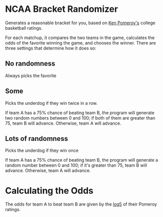 # NCAA Bracket Randomizer

Generates a reasonable bracket for you, based on <a href="http://kenpom.com/">Ken Pomeroy's</a>
college basketball ratings.

For each matchup, it compares the two teams in the game, calculates the odds of the favorite
winning the game, and chooses the winner. There are three settings that determine how it
does so:

## No randomness

Always picks the favorite

## Some

Picks the underdog if they win twice in a row.

If team A has a 75% chance of beating team B, the program will generate two random numbers
between 0 and 100; if both of them are greater than 75, team B will advance. Otherwise,
team A will advance.

## Lots of randomness

Picks the underdog if they win once

If team A has a 75% chance of beating team B, the program will generate a random number
between 0 and 100; if it's greater than 75, team B will advance. Otherwise,
team A will advance.

# Calculating the Odds

The odds for team A to beat team B are given by the <a
href="https://en.wikipedia.org/wiki/Log5">log5</a> of their Pomeroy ratings.
